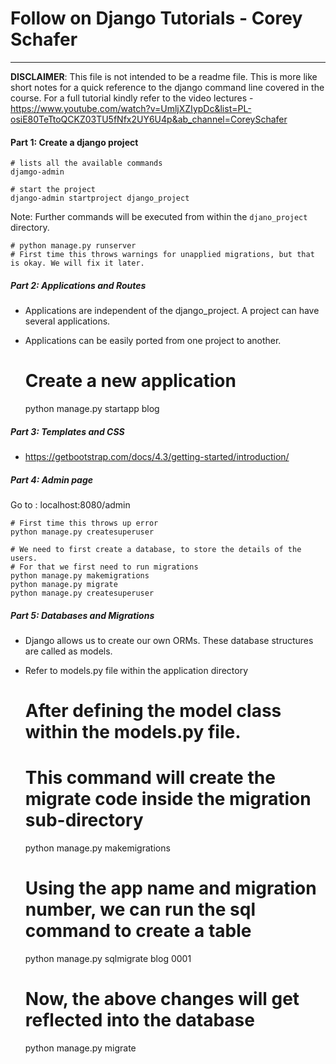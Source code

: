 # Follow on Django Tutorials - Corey Schafer

---

**DISCLAIMER**: This file is not intended to be a readme file. This is more like short notes 
for a quick reference to the django command line covered in the course. For a full tutorial kindly refer 
to the video lectures - https://www.youtube.com/watch?v=UmljXZIypDc&list=PL-osiE80TeTtoQCKZ03TU5fNfx2UY6U4p&ab_channel=CoreySchafer

#### Part 1: Create a django project

    # lists all the available commands 
    djamgo-admin 
    
    # start the project
    django-admin startproject django_project

Note: Further commands will be executed from within the `djano_project` directory.

    # python manage.py runserver
    # First time this throws warnings for unapplied migrations, but that is okay. We will fix it later.

##### Part 2: Applications and Routes

 - Applications are independent of the django_project. A project can have several applications.
 - Applications can be easily ported from one project to another.
    
    
    # Create a new application
    python manage.py startapp blog


##### Part 3: Templates and CSS

- https://getbootstrap.com/docs/4.3/getting-started/introduction/


##### Part 4: Admin page
Go to : localhost:8080/admin

    # First time this throws up error
    python manage.py createsuperuser

    # We need to first create a database, to store the details of the users. 
    # For that we first need to run migrations
    python manage.py makemigrations
    python manage.py migrate
    python manage.py createsuperuser

##### Part 5: Databases and Migrations

- Django allows us to create our own ORMs. These database structures are called as models.
- Refer to models.py file within the application directory


    # After defining the model class within the models.py file.  
    # This command will create the migrate code inside the migration sub-directory    
    python manage.py makemigrations
    
    # Using the app name and migration number, we can run the sql command to create a table
    python manage.py sqlmigrate blog 0001

    # Now, the above changes will get reflected into the database
    python manage.py migrate
    

